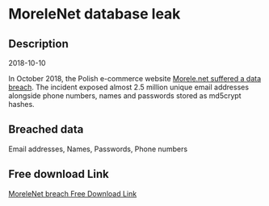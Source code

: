 # MoreleNet database leak

## Description

2018-10-10

In October 2018, the Polish e-commerce website <a href="https://niebezpiecznik.pl/post/morele-potwierdza-ze-wykradziono-dane-klientow/" target="_blank" rel="noopener">Morele.net suffered a data breach</a>. The incident exposed almost 2.5 million unique email addresses alongside phone numbers, names and passwords stored as md5crypt hashes.

## Breached data

Email addresses, Names, Passwords, Phone numbers

## Free download Link

[MoreleNet breach Free Download Link](https://link-to.net/1229997/386.5021334879664/dynamic/?r=aHR0cHM6Ly93d3cubWVkaWFmaXJlLmNvbS92aWV3L0duYjVsWHA1aGRBbWRzMy9tb3JlbGUubmV0L2ZpbGU=)